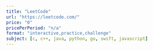 ```yaml
---
title: "LeetCode"
url: "https://leetcode.com/"
price: "0"
pricePerPeriod: "n/a"
format: "interactive,practice,challenge"
subject: [c, c++, java, python, go, swift, javascript]
---
```

